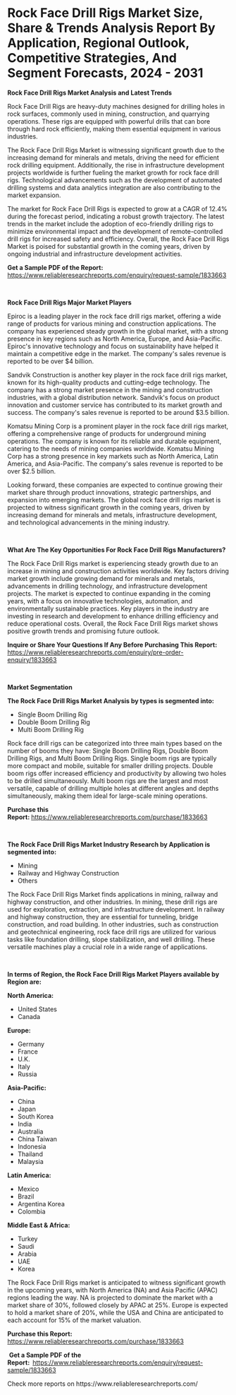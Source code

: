 <p><h1>Rock Face Drill Rigs Market Size, Share & Trends Analysis Report By Application, Regional Outlook, Competitive Strategies, And Segment Forecasts, 2024 - 2031</h1></p><p><strong>Rock Face Drill Rigs Market Analysis and Latest Trends</strong></p>
<p><p>Rock Face Drill Rigs are heavy-duty machines designed for drilling holes in rock surfaces, commonly used in mining, construction, and quarrying operations. These rigs are equipped with powerful drills that can bore through hard rock efficiently, making them essential equipment in various industries.</p><p>The Rock Face Drill Rigs Market is witnessing significant growth due to the increasing demand for minerals and metals, driving the need for efficient rock drilling equipment. Additionally, the rise in infrastructure development projects worldwide is further fueling the market growth for rock face drill rigs. Technological advancements such as the development of automated drilling systems and data analytics integration are also contributing to the market expansion.</p><p>The market for Rock Face Drill Rigs is expected to grow at a CAGR of 12.4% during the forecast period, indicating a robust growth trajectory. The latest trends in the market include the adoption of eco-friendly drilling rigs to minimize environmental impact and the development of remote-controlled drill rigs for increased safety and efficiency. Overall, the Rock Face Drill Rigs Market is poised for substantial growth in the coming years, driven by ongoing industrial and infrastructure development activities.</p></p>
<p><strong>Get a Sample PDF of the Report:&nbsp;</strong> <a href="https://www.reliableresearchreports.com/enquiry/request-sample/1833663">https://www.reliableresearchreports.com/enquiry/request-sample/1833663</a></p>
<p>&nbsp;</p>
<p><strong>Rock Face Drill Rigs Major Market Players</strong></p>
<p><p>Epiroc is a leading player in the rock face drill rigs market, offering a wide range of products for various mining and construction applications. The company has experienced steady growth in the global market, with a strong presence in key regions such as North America, Europe, and Asia-Pacific. Epiroc's innovative technology and focus on sustainability have helped it maintain a competitive edge in the market. The company's sales revenue is reported to be over $4 billion.</p><p>Sandvik Construction is another key player in the rock face drill rigs market, known for its high-quality products and cutting-edge technology. The company has a strong market presence in the mining and construction industries, with a global distribution network. Sandvik's focus on product innovation and customer service has contributed to its market growth and success. The company's sales revenue is reported to be around $3.5 billion.</p><p>Komatsu Mining Corp is a prominent player in the rock face drill rigs market, offering a comprehensive range of products for underground mining operations. The company is known for its reliable and durable equipment, catering to the needs of mining companies worldwide. Komatsu Mining Corp has a strong presence in key markets such as North America, Latin America, and Asia-Pacific. The company's sales revenue is reported to be over $2.5 billion.</p><p>Looking forward, these companies are expected to continue growing their market share through product innovations, strategic partnerships, and expansion into emerging markets. The global rock face drill rigs market is projected to witness significant growth in the coming years, driven by increasing demand for minerals and metals, infrastructure development, and technological advancements in the mining industry.</p></p>
<p>&nbsp;</p>
<p><strong>What Are The Key Opportunities For Rock Face Drill Rigs Manufacturers?</strong></p>
<p><p>The Rock Face Drill Rigs market is experiencing steady growth due to an increase in mining and construction activities worldwide. Key factors driving market growth include growing demand for minerals and metals, advancements in drilling technology, and infrastructure development projects. The market is expected to continue expanding in the coming years, with a focus on innovative technologies, automation, and environmentally sustainable practices. Key players in the industry are investing in research and development to enhance drilling efficiency and reduce operational costs. Overall, the Rock Face Drill Rigs market shows positive growth trends and promising future outlook.</p></p>
<p><strong>Inquire or Share Your Questions If Any Before Purchasing This Report:</strong> <a href="https://www.reliableresearchreports.com/enquiry/pre-order-enquiry/1833663">https://www.reliableresearchreports.com/enquiry/pre-order-enquiry/1833663</a></p>
<p>&nbsp;</p>
<p><strong>Market Segmentation</strong></p>
<p><strong>The Rock Face Drill Rigs Market Analysis by types is segmented into:</strong></p>
<p><ul><li>Single Boom Drilling Rig</li><li>Double Boom Drilling Rig</li><li>Multi Boom Drilling Rig</li></ul></p>
<p><p>Rock face drill rigs can be categorized into three main types based on the number of booms they have: Single Boom Drilling Rigs, Double Boom Drilling Rigs, and Multi Boom Drilling Rigs. Single boom rigs are typically more compact and mobile, suitable for smaller drilling projects. Double boom rigs offer increased efficiency and productivity by allowing two holes to be drilled simultaneously. Multi boom rigs are the largest and most versatile, capable of drilling multiple holes at different angles and depths simultaneously, making them ideal for large-scale mining operations.</p></p>
<p><strong>Purchase this Report:&nbsp;</strong><a href="https://www.reliableresearchreports.com/purchase/1833663">https://www.reliableresearchreports.com/purchase/1833663</a></p>
<p>&nbsp;</p>
<p><strong>The Rock Face Drill Rigs Market Industry Research by Application is segmented into:</strong></p>
<p><ul><li>Mining</li><li>Railway and Highway Construction</li><li>Others</li></ul></p>
<p><p>The Rock Face Drill Rigs Market finds applications in mining, railway and highway construction, and other industries. In mining, these drill rigs are used for exploration, extraction, and infrastructure development. In railway and highway construction, they are essential for tunneling, bridge construction, and road building. In other industries, such as construction and geotechnical engineering, rock face drill rigs are utilized for various tasks like foundation drilling, slope stabilization, and well drilling. These versatile machines play a crucial role in a wide range of applications.</p></p>
<p>&nbsp;</p>
<p><strong>In terms of Region, the Rock Face Drill Rigs Market Players available by Region are:</strong></p>
<p>
    <p> <strong> North America: </strong>
        <ul>
            <li>United States</li>
            <li>Canada</li>
        </ul>
        </p> 
    <p> <strong> Europe: </strong>
        <ul>
            <li>Germany</li>
            <li>France</li>
            <li>U.K.</li>
            <li>Italy</li>
            <li>Russia</li>
        </ul>
        </p> 
    <p> <strong> Asia-Pacific: </strong>
        <ul>
            <li>China</li>
            <li>Japan</li>
            <li>South Korea</li>
            <li>India</li>
            <li>Australia</li>
            <li>China Taiwan</li>
            <li>Indonesia</li>
            <li>Thailand</li>
            <li>Malaysia</li>
        </ul>
        </p> 
    <p> <strong> Latin America: </strong>
        <ul>
            <li>Mexico</li>
            <li>Brazil</li>
            <li>Argentina Korea</li>
            <li>Colombia</li>
        </ul>
        </p> 
    <p> <strong> Middle East & Africa: </strong>
        <ul>
            <li>Turkey</li>
            <li>Saudi</li>
            <li>Arabia</li>
            <li>UAE</li>
            <li>Korea</li>
        </ul>
    </p>
    </p>
<p><p>The Rock Face Drill Rigs market is anticipated to witness significant growth in the upcoming years, with North America (NA) and Asia Pacific (APAC) regions leading the way. NA is projected to dominate the market with a market share of 30%, followed closely by APAC at 25%. Europe is expected to hold a market share of 20%, while the USA and China are anticipated to each account for 15% of the market valuation.</p></p>
<p><strong>Purchase this Report: </strong><a href="https://www.reliableresearchreports.com/purchase/1833663">https://www.reliableresearchreports.com/purchase/1833663</a></p>
<p>&nbsp;<strong>Get a Sample PDF of the Report:&nbsp;&nbsp;</strong><a href="https://www.reliableresearchreports.com/enquiry/request-sample/1833663">https://www.reliableresearchreports.com/enquiry/request-sample/1833663</a></p>
<p><strong></strong></p>
<p>Check more reports on https://www.reliableresearchreports.com/</p>
